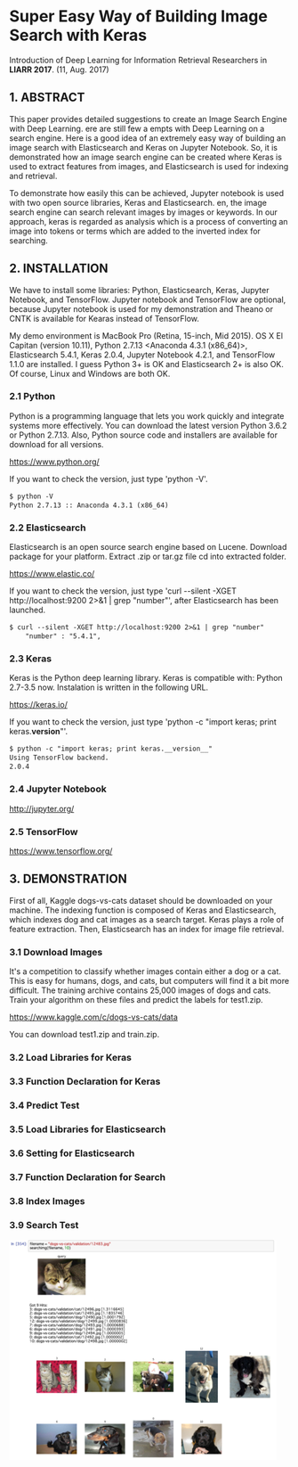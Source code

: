 # Super Easy Way of Building Image Search with Keras

Introduction of Deep Learning for Information Retrieval Researchers in __LIARR 2017__. (11, Aug. 2017)

## 1. ABSTRACT

This paper provides detailed suggestions to create an Image Search Engine with Deep Learning.  ere are still few a empts with Deep Learning on a search engine. Here is a good idea of an extremely easy way of building an image search with Elasticsearch and Keras on Jupyter Notebook. So, it is demonstrated how an image search engine can be created where Keras is used to extract features from images, and Elasticsearch is used for indexing and retrieval. 

To demonstrate how easily this can be achieved, Jupyter notebook is used with two open source libraries, Keras and Elasticsearch.  en, the image search engine can search relevant images by images or keywords. In our approach, keras is regarded as analysis which is a process of converting an image into tokens or terms which are added to the inverted index for searching.

## 2. INSTALLATION

We have to install some libraries: Python, Elasticsearch, Keras, Jupyter Notebook, and TensorFlow. Jupyter notebook and TensorFlow are optional, because Jupyter notebook is used for my demonstration and Theano or CNTK is available for Kearas instead of TensorFlow.

My demo environment is MacBook Pro (Retina, 15-inch, Mid 2015). OS X El Capitan (version 10.11), Python 2.7.13 <Anaconda 4.3.1 (x86_64)>, Elasticsearch 5.4.1, Keras 2.0.4, Jupyter Notebook 4.2.1, and TensorFlow 1.1.0 are installed. I guess Python 3+ is OK and Elasticsearch 2+ is also OK. Of course, Linux and Windows are both OK.

### 2.1 Python

Python is a programming language that lets you work quickly and integrate systems more effectively. 
You can download the latest version Python 3.6.2 or Python 2.7.13. Also, Python source code and installers are available for download for all versions.

https://www.python.org/

If you want to check the version, just type 'python -V'.

    $ python -V
    Python 2.7.13 :: Anaconda 4.3.1 (x86_64)

### 2.2 Elasticsearch

Elasticsearch is an open source search engine based on Lucene.
Download package for your platform. Extract .zip or tar.gz file cd into extracted folder.

https://www.elastic.co/

If you want to check the version, just type 'curl --silent -XGET http://localhost:9200 2>&1 | grep "number"', after Elasticsearch has been launched.

    $ curl --silent -XGET http://localhost:9200 2>&1 | grep "number"
        "number" : "5.4.1",

### 2.3 Keras

Keras is the Python deep learning library. Keras is compatible with: Python 2.7-3.5 now.
Instalation is written in the following URL.

https://keras.io/

If you want to check the version, just type 'python -c "import keras; print keras.__version__"'.

    $ python -c "import keras; print keras.__version__"
    Using TensorFlow backend.
    2.0.4

### 2.4 Jupyter Notebook

http://jupyter.org/

### 2.5 TensorFlow

https://www.tensorflow.org/

## 3. DEMONSTRATION

First of all, Kaggle dogs-vs-cats dataset should be downloaded on your machine.
The indexing function is composed of Keras and Elasticsearch, which indexes dog and cat images as a search target. Keras plays a role of feature extraction.  Then, Elasticsearch has an index for image file retrieval.

### 3.1 Download Images

It's a competition to classify whether images contain either a dog or a cat. This is easy for humans, dogs, and cats, but computers will find it a bit more difficult.
The training archive contains 25,000 images of dogs and cats. Train your algorithm on these files and predict the labels for test1.zip.

https://www.kaggle.com/c/dogs-vs-cats/data

You can download test1.zip and train.zip.

### 3.2 Load Libraries for Keras

### 3.3 Function Declaration for Keras

### 3.4 Predict Test

### 3.5 Load Libraries for Elasticsearch

### 3.6 Setting for Elasticsearch

### 3.7 Function Declaration for Search

### 3.8 Index Images

### 3.9 Search Test

<p align="left">
  <img src="search-cat.png" width="480"/>
</p>

